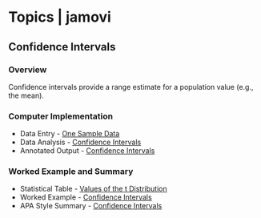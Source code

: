 # Topics | jamovi

## Confidence Intervals

### Overview

Confidence intervals provide a range estimate for a population value (e.g., the mean). 

### Computer Implementation

- Data Entry - [One Sample Data](../jamovi/data-entry/onesampledata.md)
- Data Analysis - [Confidence Intervals](../jamovi/data-analysis/intervals.md)
- Annotated Output - [Confidence Intervals](../jamovi/annotated-output/intervals.md)

### Worked Example and Summary

- Statistical Table - [Values of the t Distribution](../Calculations/statistical-tables/t.md)
- Worked Example - [Confidence Intervals](../Calculations/worked-examples/intervals.md)
- APA Style Summary - [Confidence Intervals](../Summaries/summarized-examples/intervals.md)
